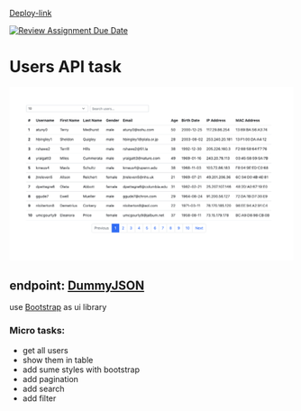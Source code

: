 [Deploy-link](https://64b3f012b301bd358c8a2009--subtle-treacle-a22a01.netlify.app/)


[![Review Assignment Due Date](https://classroom.github.com/assets/deadline-readme-button-24ddc0f5d75046c5622901739e7c5dd533143b0c8e959d652212380cedb1ea36.svg)](https://classroom.github.com/a/L4NzIImp)
# Users API task

![Minimal Preview](./preview.png)

## endpoint: [DummyJSON](https://dummyjson.com/docs/users)

use [Bootstrap](https://getbootstrap.com) as ui library 

### Micro tasks:

- get all users
- show them in table
- add sume styles with bootstrap
- add pagination
- add search
- add filter
